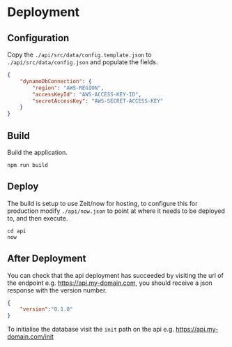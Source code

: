 # Deployment

## Configuration

Copy the `./api/src/data/config.template.json` to `./api/src/data/config.json` and populate the fields.

```json
{
    "dynamoDbConnection": {
        "region": "AWS-REGION",
        "accessKeyId": "AWS-ACCESS-KEY-ID",
        "secretAccessKey": "AWS-SECRET-ACCESS-KEY"
    }
}
```

## Build

Build the application.

```shell
npm run build
```

## Deploy

The build is setup to use Zeit/now for hosting, to configure this for production modify `./api/now.json` to point at where it needs to be deployed to, and then execute.

```shell
cd api
now
```

## After Deployment

You can check that the api deployment has succeeded by visiting the url of the endpoint e.g. <https://api.my-domain.com>, you should receive a json response with the version number.

```json
{
    "version":"0.1.0"
}
```

To initialise the database visit the `init` path on the api e.g. <https://api.my-domain.com/init>
